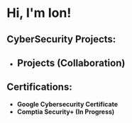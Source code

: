 <h1>Hi, I'm Ion! 

<h2>CyberSecurity Projects:</h2>

- <b>Projects (Collaboration)</b>
  -

<h2>Certifications:</h2>

- <b>Google Cybersecurity Certificate</b>
- <b>Comptia Security+ (In Progress)</b>


<!--
**joshmadakor1/joshmadakor1** is a ✨ _special_ ✨ repository because its `README.md` (this file) appears on your GitHub profile.

Here are some ideas to get you started:

- 🔭 I’m currently working on ...
- 🌱 I’m currently learning ...
- 👯 I’m looking to collaborate on ...
- 🤔 I’m looking for help with ...
- 💬 Ask me about ...
- 📫 How to reach me: ...
- 😄 Pronouns: ...
- ⚡ Fun fact: ...
-->
